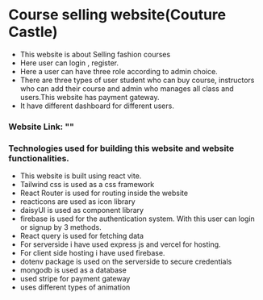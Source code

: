 # Course selling website(Couture Castle)

- This website is about Selling fashion courses
- Here user can login , register.
- Here a user can have three role according to admin choice.
- There are three types of user student who can buy course, instructors who can add their course and admin who manages all class and users.This website has payment gateway.
- It have different dashboard for different users.

### Website Link: ""

### Technologies used for building this website and website functionalities.

- This website is built using react vite.
- Tailwind css is used as a css framework
- React Router is used for routing inside the website
- reacticons are used as icon library
- daisyUI is used as component library
- firebase is used for the authentication system. With this user can login or signup by 3 methods.
- React query is used for fetching data
- For serverside i have used express js and vercel for hosting.
- For client side hosting i have used firebase.
- dotenv package is used on the serverside to secure credentials
- mongodb is used as a database
- used stripe for payment gateway
- uses different types of animation
